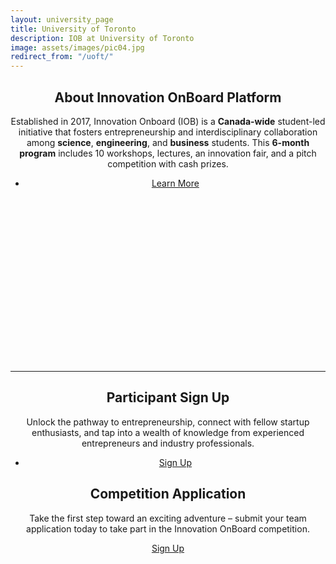 ```yaml
---
layout: university_page
title: University of Toronto
description: IOB at University of Toronto
image: assets/images/pic04.jpg
redirect_from: "/uoft/"
---
```


<section id="one" class="alt">
        <div class="inner">
            <header>
                <div class="row">
                    <div class="6u 12u$(small)">
                        <h1 id="content">About Innovation OnBoard Platform</h1>
                        <p>Established in 2017, Innovation Onboard (IOB) is a <strong>Canada-wide</strong> student-led initiative that fosters entrepreneurship and interdisciplinary collaboration among <strong>science</strong>, <strong>engineering</strong>, and <strong>business</strong> students. This <strong>6-month program</strong> includes 10 workshops, lectures, an innovation fair, and a pitch competition with cash prizes.</p>
                        <p>
                        <ul class="actions">
                    <li><a href="{{ '/learn-more.html' | prepend: site.baseurl | prepend: site.url }}" target="_blank" class="button special fit">Learn More</a></li>
                        </ul>
                            </p>
                    </div>
                    <div class="6u 12u$(small)">
                        <div class="youtube" id="KyDHbgAVYvA" style="width:100%; height:264px;"></div>
                            <script type="text/javascript" src="https://codegena.com/assets/js/youtube-embed.js"></script>
                    </div>
                </div>
                <hr>
                <div class="row">
                   <div class="6u 12u$(small)">
                        <div class="box">
                            <h1>Participant Sign Up</h1>
                            <p>Unlock the pathway to entrepreneurship, connect with fellow startup enthusiasts, and tap into a wealth of knowledge from experienced entrepreneurs and industry professionals. </p>
                            <ul class="actions fit">
                                <li><a href="{{ '/participant-signup.html' | prepend: site.baseurl | prepend: site.url }}" target="_blank" class="button fit">Sign Up</a></li>
                            </ul>
                        </div>
                    </div>
                    <div class="6u 12u$(small)">
                        <div class="box">
                            <h1>Competition Application</h1>
                            <p>Take the first step toward an exciting adventure – submit your team application today to take part in the Innovation OnBoard competition. </p>
                            <p><a href="https://docs.google.com/forms/d/e/1FAIpQLSfkHvjyR-NZ-VncQWREHw_tvhDVlANN-Ga6i-bJKWxluCebdw/viewform" target="_blank"  class="button fit">Sign Up</a></p>
                        </div>
                    </div>
                </div>
            </header>
        </div>
</section>
    <div id="particles-js" style="position: absolute; top: 1510px; width: 100%; height: 100%; z-index: -1;"></div>
